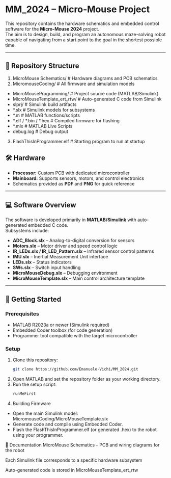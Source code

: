 # MM_2024 – Micro-Mouse Project

This repository contains the hardware schematics and embedded control software for the **Micro-Mouse 2024** project.  
The aim is to design, build, and program an autonomous maze-solving robot capable of navigating from a start point to the goal in the shortest possible time.

---

## 📂 Repository Structure
1. MicroMouse Schematics/              # Hardware diagrams and PCB schematics
2. MicromouseCoding/                   # All firmware and simulation models
- MicroMouseProgramming/               # Project source code (MATLAB/Simulink)
- MicroMouseTemplate_ert_rtw/          # Auto-generated C code from Simulink
- slprj/                               # Simulink build artifacts
- *.slx                                # Simulink models for subsystems
- *.m                                  # MATLAB functions/scripts
- *.elf / *.bin / *.hex                # Compiled firmware for flashing
- *.mlx                                # MATLAB Live Scripts
- debug.log                            # Debug output
3. FlashThisInProgrammer.elf           # Starting program to run at startup


## 🛠️ Hardware

- **Processor:** Custom PCB with dedicated microcontroller  
- **Mainboard:** Supports sensors, motors, and control electronics  
- Schematics provided as **PDF** and **PNG** for quick reference

---

## 💻 Software Overview

The software is developed primarily in **MATLAB/Simulink** with auto-generated embedded C code.  
Subsystems include:

- **ADC_Block.slx** – Analog-to-digital conversion for sensors  
- **Motors.slx** – Motor driver and speed control logic  
- **IR_LEDs.slx / IR_LED_Pattern.slx** – Infrared sensor control patterns  
- **IMU.slx** – Inertial Measurement Unit interface  
- **LEDs.slx** – Status indicators  
- **SWs.slx** – Switch input handling  
- **MicroMouseDebug.slx** – Debugging environment  
- **MicroMouseTemplate.slx** – Main control architecture template  

---

## 🚀 Getting Started

### Prerequisites
- MATLAB R2023a or newer (Simulink required)  
- Embedded Coder toolbox (for code generation)  
- Programmer tool compatible with the target microcontroller

### Setup
1. Clone this repository:
   ```bash
   git clone https://github.com/Emanuele-Vichi/MM_2024.git
2. Open MATLAB and set the repository folder as your working directory.
3. Run the setup script:
   ```bash
   runMeFirst

4. Building Firmware
- Open the main Simulink model: MicromouseCoding/MicroMouseTemplate.slx
- Generate code and compile using Embedded Coder.
- Flash the FlashThisInProgrammer.elf (or generated .hex) to the robot using your programmer.

📜 Documentation
MicroMouse Schematics – PCB and wiring diagrams for the robot

Each Simulink file corresponds to a specific hardware subsystem

Auto-generated code is stored in MicroMouseTemplate_ert_rtw
